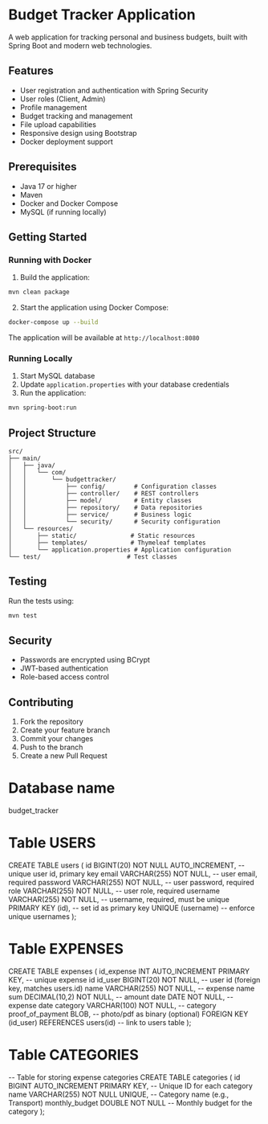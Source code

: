 # Budget Tracker Application

A web application for tracking personal and business budgets, built with Spring Boot and modern web technologies.

## Features

- User registration and authentication with Spring Security
- User roles (Client, Admin)
- Profile management
- Budget tracking and management
- File upload capabilities
- Responsive design using Bootstrap
- Docker deployment support

## Prerequisites

- Java 17 or higher
- Maven
- Docker and Docker Compose
- MySQL (if running locally)

## Getting Started

### Running with Docker

1. Build the application:
```bash
mvn clean package
```

2. Start the application using Docker Compose:
```bash
docker-compose up --build
```

The application will be available at `http://localhost:8080`

### Running Locally

1. Start MySQL database
2. Update `application.properties` with your database credentials
3. Run the application:
```bash
mvn spring-boot:run
```

## Project Structure

```
src/
├── main/
│   ├── java/
│   │   └── com/
│   │       └── budgettracker/
│   │           ├── config/        # Configuration classes
│   │           ├── controller/    # REST controllers
│   │           ├── model/         # Entity classes
│   │           ├── repository/    # Data repositories
│   │           ├── service/       # Business logic
│   │           └── security/      # Security configuration
│   └── resources/
│       ├── static/               # Static resources
│       ├── templates/            # Thymeleaf templates
│       └── application.properties # Application configuration
└── test/                        # Test classes
```

## Testing

Run the tests using:
```bash
mvn test
```

## Security

- Passwords are encrypted using BCrypt
- JWT-based authentication
- Role-based access control

## Contributing

1. Fork the repository
2. Create your feature branch
3. Commit your changes
4. Push to the branch
5. Create a new Pull Request 

# Database name
budget_tracker

# Table USERS
CREATE TABLE users (
    id BIGINT(20) NOT NULL AUTO_INCREMENT,      -- unique user id, primary key
    email VARCHAR(255) NOT NULL,                -- user email, required
    password VARCHAR(255) NOT NULL,             -- user password, required
    role VARCHAR(255) NOT NULL,                 -- user role, required
    username VARCHAR(255) NOT NULL,             -- username, required, must be unique
    PRIMARY KEY (id),                           -- set id as primary key
    UNIQUE (username)                           -- enforce unique usernames
);

# Table EXPENSES
CREATE TABLE expenses (
    id_expense INT AUTO_INCREMENT PRIMARY KEY,      -- unique expense id
    id_user BIGINT(20) NOT NULL,                    -- user id (foreign key, matches users.id)
    name VARCHAR(255) NOT NULL,                     -- expense name
    sum DECIMAL(10,2) NOT NULL,                     -- amount
    date DATE NOT NULL,                             -- expense date
    category VARCHAR(100) NOT NULL,                 -- category
    proof_of_payment BLOB,                          -- photo/pdf as binary (optional)
    FOREIGN KEY (id_user) REFERENCES users(id)      -- link to users table
);

# Table CATEGORIES
-- Table for storing expense categories
CREATE TABLE categories (
    id BIGINT AUTO_INCREMENT PRIMARY KEY, -- Unique ID for each category
    name VARCHAR(255) NOT NULL UNIQUE,    -- Category name (e.g., Transport)
    monthly_budget DOUBLE NOT NULL        -- Monthly budget for the category
);